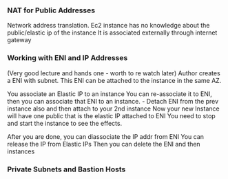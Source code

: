 ### NAT for Public Addresses

Network address translation. Ec2 instance has no knowledge about the public/elastic ip of the instance
It is associated externally through internet gateway

### Working with ENI and IP Addresses
(Very good lecture and hands one - worth to re watch later)
Author creates a ENI with subnet.
This ENI can be attached to the instance in the same AZ.

You associate an Elastic IP to an instance
You can re-associate it to ENI, then you can associate that ENI to an instance.
    - Detach ENI from the prev instance also and then attach to your 2nd instance
Now your new Instance will have one public that is the elastic IP attached to ENI
You need to stop and start the instance to see the effects.

After you are done, you can diassociate the IP addr from ENI
You can release the IP from Elastic IPs
Then you can delete the ENI and then instances

### Private Subnets and Bastion Hosts
